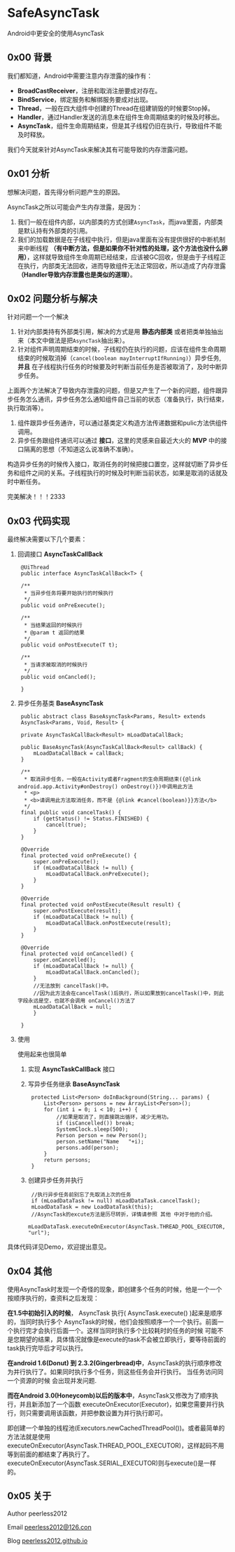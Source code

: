 # SafeAsyncTask
Android中更安全的使用AsyncTask

## 0x00 背景
我们都知道，Android中需要注意内存泄露的操作有：

* __BroadCastReceiver__，注册和取消注册要成对存在。
* __BindService__，绑定服务和解绑服务要成对出现。
* __Thread__，一般在四大组件中创建的Thread在组建销毁的时候要Stop掉。
* __Handler__，通过Handler发送的消息未在组件生命周期结束的时候及时移出。
* __AsyncTask__，组件生命周期结束，但是其子线程仍旧在执行，导致组件不能及时释放。

我们今天就来针对AsyncTask来解决其有可能导致的内存泄露问题。


## 0x01 分析
想解决问题，首先得分析问题产生的原因。

AsyncTask之所以可能会产生内存泄露，是因为：

1. 我们一般在组件内部，以内部类的方式创建`AsyncTask`，而java里面，内部类是默认持有外部类的引用。
2. 我们的加载数据是在子线程中执行，但是java里面有没有提供很好的中断机制来中断线程 __（有中断方法，但是如果你不针对性的处理，这个方法也没什么卵用）__，这样就导致组件生命周期已经结束，应该被GC回收，但是由于子线程正在执行，内部类无法回收，进而导致组件无法正常回收，所以造成了内存泄露 __（Handler导致内存泄露也是类似的道理）__。

## 0x02 问题分析与解决
针对问题一个一个解决

1. 针对内部类持有外部类引用，解决的方式是用 __静态内部类__ 或者把类单独抽出来（本文中做法是把`AsyncTask`抽出来）。
2. 针对组件声明周期结束的时候，子线程仍在执行的问题，应该在组件生命周期结束的时候取消掉（`cancel(boolean mayInterruptIfRunning)`）异步任务, __并且__ 在子线程执行任务的时候要及时判断当前任务是否被取消了，及时中断异步任务。

上面两个方法解决了导致内存泄露的问题，但是又产生了一个新的问题，组件跟异步任务怎么通讯，异步任务怎么通知组件自己当前的状态（准备执行，执行结束，执行取消等）。

1. 组件跟异步任务通许，可以通过基类定义构造方法传递数据和pulic方法供组件调用。
2. 异步任务跟组件通讯可以通过 __接口__，这里的灵感来自最近大火的 __MVP__ 中的接口隔离的思想（不知道这么说准确不准确）。

构造异步任务的时候传入接口，取消任务的时候把接口置空，这样就切断了异步任务和组件之间的关系。子线程执行的时候及时判断当前状态，如果是取消的话就及时中断任务。

完美解决！！！2333

## 0x03 代码实现
最终解决需要以下几个要素：

1. 回调接口 __AsyncTaskCallBack__ 
	
		@UiThread
		public interface AsyncTaskCallBack<T> {
		
		/**
		 * 当异步任务将要开始执行的时候执行
		 */
		public void onPreExecute();
		
		/**
		 * 当结果返回的时候执行
		 * @param t 返回的结果
		 */
		public void onPostExecute(T t);
		
		/**
		 * 当请求被取消的时候执行
		 */
		public void onCancled();
		
		}

2. 异步任务基类 __BaseAsyncTask__
		
		public abstract class BaseAsyncTask<Params, Result> extends
		AsyncTask<Params, Void, Result> {

		private AsyncTaskCallBack<Result> mLoadDataCallBack;
	
		public BaseAsyncTask(AsyncTaskCallBack<Result> callBack) {
			mLoadDataCallBack = callBack;
		}
	
		/**
		 * 取消异步任务，一般在Activity或者Fragment的生命周期结束({@link android.app.Activity#onDestroy() onDestroy()})中调用此方法
		 * <p>
		 * <b>请调用此方法取消任务，而不是 {@link #cancel(boolean)}}方法</b>
		 */
		final public void cancelTask() {
			if (getStatus() != Status.FINISHED) {
				cancel(true);
			}
		}
		
		@Override
		final protected void onPreExecute() {
			super.onPreExecute();
			if (mLoadDataCallBack != null) {
				mLoadDataCallBack.onPreExecute();
			}
		}
		
		@Override
		final protected void onPostExecute(Result result) {
			super.onPostExecute(result);
			if (mLoadDataCallBack != null) {
				mLoadDataCallBack.onPostExecute(result);
			}
		}
		
		@Override
		final protected void onCancelled() {
			super.onCancelled();
			if (mLoadDataCallBack != null) {
				mLoadDataCallBack.onCancled();
			}
			//无法放到 cancelTask()中。
			//因为此方法会在cancelTask()后执行，所以如果放到cancelTask()中，则此字段永远是空，也就不会调用 onCancel()方法了
			mLoadDataCallBack = null;
			}
		
		}

3. 使用

	使用起来也很简单
		
	1. 实现 __AsyncTaskCallBack__ 接口
	2. 写异步任务继承 __BaseAsyncTask__

			protected List<Person> doInBackground(String... params) {
				List<Person> persons = new ArrayList<Person>();
				for (int i = 0; i < 10; i++) {
					//如果是取消了，则直接跳出循环，减少无用功。
					if (isCancelled()) break;
					SystemClock.sleep(500);
					Person person = new Person();
					person.setName("Name   "+i);
					persons.add(person);
				}
				return persons;
			}			

	3. 创建异步任务并执行
		
			//执行异步任务前别忘了先取消上次的任务
			if (mLoadDataTask != null) mLoadDataTask.cancelTask();
			mLoadDataTask = new LoadDataTask(this);
			//AsyncTask的excute方法是历尽转折，详情请参照 其他 中对于他的介绍。
			mLoadDataTask.executeOnExecutor(AsyncTask.THREAD_POOL_EXECUTOR, "url");

具体代码详见Demo，欢迎提出意见。

## 0x04 其他

使用AsyncTask时发现一个奇怪的现象，即创建多个任务的时候，他是一个一个按顺序执行的，查资料之后发现：

__在1.5中初始引入的时候__， AsyncTask 执行( AsyncTask.execute() )起来是顺序的，当同时执行多个 AsyncTask的时候，他们会按照顺序一个一个执行。前面一个执行完才会执行后面一个。这样当同时执行多个比较耗时的任务的时候 可能不是您期望的结果，具体情况就像是execute的task不会被立即执行，要等待前面的task执行完毕后才可以执行。

__在android 1.6(Donut) 到 2.3.2(Gingerbread)中__，AsyncTask的执行顺序修改为并行执行了。如果同时执行多个任务，则这些任务会并行执行。 当任务访问同一个资源的时候 会出现并发问题.

__而在Android 3.0(Honeycomb)以后的版本中__，AsyncTask又修改为了顺序执行，并且新添加了一个函数 executeOnExecutor(Executor)，如果您需要并行执行，则只需要调用该函数，并把参数设置为并行执行即可。

即创建一个单独的线程池(Executors.newCachedThreadPool())。或者最简单的方法法就是使用executeOnExecutor(AsyncTask.THREAD_POOL_EXECUTOR)，这样起码不用等到前面的都结束了再执行了。executeOnExecutor(AsyncTask.SERIAL_EXECUTOR)则与execute()是一样的。

## 0x05 关于
Author peerless2012

Email  [peerless2012@126.con](mailto:peerless2012@126.con)

Blog   [peerless2012.github.io](https://peerless2012.github.io)